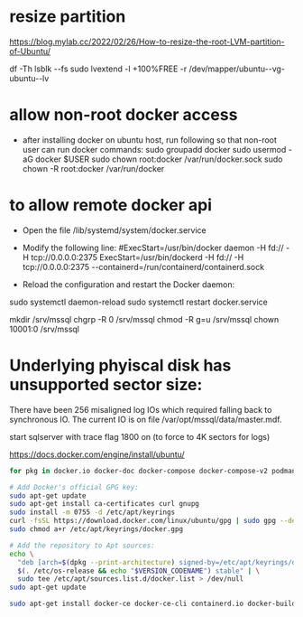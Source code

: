 # resize partition
https://blog.mylab.cc/2022/02/26/How-to-resize-the-root-LVM-partition-of-Ubuntu/

df -Th
lsblk --fs
sudo lvextend -l +100%FREE -r /dev/mapper/ubuntu--vg-ubuntu--lv


# allow non-root docker access
* after installing docker on ubuntu host, run following so that non-root user can run docker commands:
sudo groupadd docker
sudo usermod -aG docker $USER
sudo chown root:docker /var/run/docker.sock
sudo chown -R root:docker /var/run/docker

# to allow remote docker api
* Open the file /lib/systemd/system/docker.service
* Modify the following line:
#ExecStart=/usr/bin/docker daemon -H fd:// -H tcp://0.0.0.0:2375
ExecStart=/usr/bin/dockerd -H fd:// -H tcp://0.0.0.0:2375 --containerd=/run/containerd/containerd.sock

* Reload the configuration and restart the Docker daemon:

sudo systemctl daemon-reload
sudo systemctl restart docker.service

mkdir /srv/mssql
chgrp -R 0 /srv/mssql
chmod -R g=u /srv/mssql
chown 10001:0 /srv/mssql

# Underlying phyiscal disk has unsupported sector size:
There have been 256 misaligned log IOs which required falling back to synchronous IO.  The current IO is on file /var/opt/mssql/data/master.mdf.

start sqlserver with trace flag 1800 on (to force to 4K sectors for logs)



https://docs.docker.com/engine/install/ubuntu/

```bash
for pkg in docker.io docker-doc docker-compose docker-compose-v2 podman-docker containerd runc; do sudo apt-get remove $pkg; done

# Add Docker's official GPG key:
sudo apt-get update
sudo apt-get install ca-certificates curl gnupg
sudo install -m 0755 -d /etc/apt/keyrings
curl -fsSL https://download.docker.com/linux/ubuntu/gpg | sudo gpg --dearmor -o /etc/apt/keyrings/docker.gpg
sudo chmod a+r /etc/apt/keyrings/docker.gpg

# Add the repository to Apt sources:
echo \
  "deb [arch=$(dpkg --print-architecture) signed-by=/etc/apt/keyrings/docker.gpg] https://download.docker.com/linux/ubuntu \
  $(. /etc/os-release && echo "$VERSION_CODENAME") stable" | \
  sudo tee /etc/apt/sources.list.d/docker.list > /dev/null
sudo apt-get update

sudo apt-get install docker-ce docker-ce-cli containerd.io docker-buildx-plugin docker-compose-plugin
```
